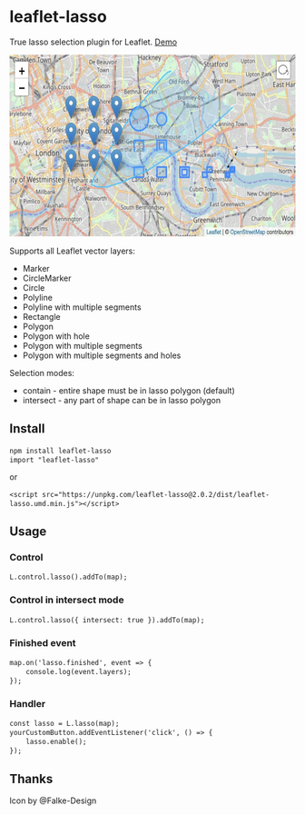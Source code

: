 # leaflet-lasso

True lasso selection plugin for Leaflet. [Demo](http://zakjan.github.io/leaflet-lasso/)

<img src="docs/screenshot@2x.jpg" alt="Screenshot" width="640" height="320">

Supports all Leaflet vector layers:

- Marker
- CircleMarker
- Circle
- Polyline
- Polyline with multiple segments
- Rectangle
- Polygon
- Polygon with hole
- Polygon with multiple segments
- Polygon with multiple segments and holes

Selection modes:

- contain - entire shape must be in lasso polygon (default)
- intersect - any part of shape can be in lasso polygon

## Install

```
npm install leaflet-lasso
import "leaflet-lasso"
```

or

```
<script src="https://unpkg.com/leaflet-lasso@2.0.2/dist/leaflet-lasso.umd.min.js"></script>
```

## Usage

### Control

```
L.control.lasso().addTo(map);
```

### Control in intersect mode

```
L.control.lasso({ intersect: true }).addTo(map);
```

### Finished event

```
map.on('lasso.finished', event => {
    console.log(event.layers);
});
```

### Handler

```
const lasso = L.lasso(map);
yourCustomButton.addEventListener('click', () => {
    lasso.enable();
});
```

## Thanks

Icon by @Falke-Design
